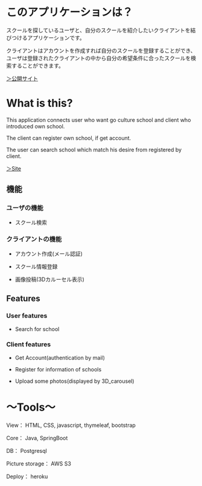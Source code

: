 # このアプリケーションは？

スクールを探しているユーザと、自分のスクールを紹介したいクライアントを結びつけるアプリケーションです。

クライアントはアカウントを作成すれば自分のスクールを登録することができ、ユーザは登録されたクライアントの中から自分の希望条件に合ったスクールを検索することができます。

[＞公開サイト](https://dktsearch.herokuapp.com/)

# What is this?

This application connects user who want go culture school and client who introduced own school.

The client can register own school, if get account.

The user can search school which match his desire from registered by client.

[＞Site](https://dktsearch.herokuapp.com/)

## 機能

### ユーザの機能

* スクール検索

### クライアントの機能

* アカウント作成(メール認証)

* スクール情報登録

* 画像投稿(3Dカルーセル表示)

## Features

### User features

* Search for school

### Client features

* Get Account(authentication by mail)

* Register for information of schools

* Upload some photos(displayed by 3D_carousel)

# ～Tools～

View：	HTML, CSS, javascript, thymeleaf, bootstrap

Core：	Java, SpringBoot

DB：		Postgresql

Picture storage：		AWS S3

Deploy：		heroku
